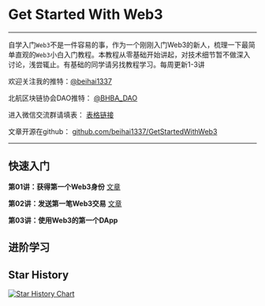 # Get Started With Web3
---
自学入门`Web3`不是一件容易的事，作为一个刚刚入门Web3的新人，梳理一下最简单直观的`Web3`小白入门教程。本教程从零基础开始讲起，对技术细节暂不做深入讨论，浅尝辄止。有基础的同学请另找教程学习。每周更新1-3讲

欢迎关注我的推特：[@beihai1337](https://twitter.com/beihai1337)

北航区块链协会DAO推特： [@BHBA_DAO](https://twitter.com/BHBA_DAO)

进入微信交流群请填表： [表格链接](https://forms.gle/QMBwL6LwZyQew1tX8)

文章开源在github： [github.com/beihai1337/GetStartedWithWeb3](https://github.com/beihai1337/GetStartedWithWeb3)

----
## 快速入门
**第01讲：获得第一个Web3身份** [文章](https://github.com/beihaili/Get-Started-with-Web3/tree/main/01_FirstWeb3Identity/readme.md)

**第02讲：发送第一笔Web3交易** [文章](https://github.com/beihaili/Get-Started-with-Web3/tree/main/02_FirstWeb3Transaction/readme.md)

**第03讲：使用Web3的第一个DApp** 

## 进阶学习

## Star History

[![Star History Chart](https://api.star-history.com/svg?repos=beihaili/Get-Started-with-Web3&type=Date)](https://star-history.com/#beihaili/Get-Started-with-Web3&Date)
